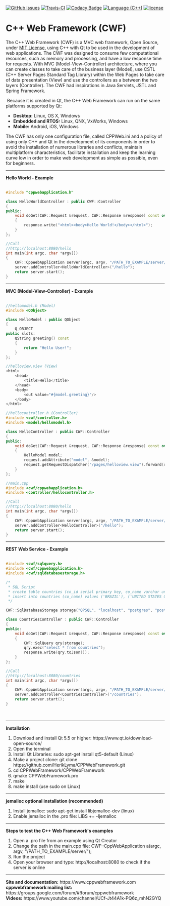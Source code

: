 [![GitHub issues](https://img.shields.io/github/issues/HerikLyma/CPPWebFramework.svg)](https://github.com/HerikLyma/CPPWebFramework/issues)
[![Travis-CI](https://travis-ci.org/HerikLyma/CPPWebFramework.svg?branch=master)](https://travis-ci.org/HerikLyma/CPPWebFramework)
[![Codacy Badge](https://api.codacy.com/project/badge/Grade/8b818182369744f0af42a52785f7b5fe)](https://www.codacy.com/app/HerikLyma/CPPWebFramework?utm_source=github.com&amp;utm_medium=referral&amp;utm_content=HerikLyma/CPPWebFramework&amp;utm_campaign=Badge_Grade)
[![Language (C++)](https://img.shields.io/badge/powered_by-C++-green.svg?style=flat-square)](https://isocpp.org/)
[![license](https://img.shields.io/github/license/mashape/apistatus.svg)](https://github.com/HerikLyma/CPPWebFramework/blob/master/LICENSE.txt)


# C++ Web Framework (CWF)



​The C++ Web Framework (CWF) is a MVC web framework, Open Source, under <a href="https://github.com/HerikLyma/CPPWebFramework/blob/master/LICENSE.txt">MIT License</a>, using C++ with Qt to be used in the development of web applications. The CWF was designed to consume few computational resources, such as memory and processing, and have a low response time for requests. 
With MVC (Model-View-Controller) architecture, where you can create classes to take care of the business layer (Model), use CSTL (C++ Server Pages Standard Tag Library) within the Web Pages 
to take care of data presentation (View) and use the controllers as a between the two layers (Controller). The CWF had inspirations in Java Servlets, JSTL and Spring Framework.

​
Because it is created in Qt, the C++ Web Framework can run on the same platforms supported by Qt:

<ul>
    <li><b>Desktop:</b> Linux, OS X, Windows</li>
    <li><b>Embedded and RTOS:</b> Linux, QNX, VxWorks, Windows</li>
    <li><b>Mobile:</b> Android, iOS, Windows</li>
</ul>


The CWF has only one configuration file, called CPPWeb.ini and a policy of using only C++ and Qt in the development of its components in order to avoid the installation of numerous libraries and conflicts, maintain multiplatform characteristics, facilitate installation and keep the learning curve low in order to make web development as simple as possible, even for beginners.



<hr/><b>Hello World - Example</b></br></br>

```cpp
#include "cppwebapplication.h"

class HelloWorldController : public CWF::Controller
{
public:
    void doGet(CWF::Request &request, CWF::Response &response) const override
    {
        response.write("<html><body>Hello World!</body></html>");
    }
};

//Call
//http://localhost:8080/hello
int main(int argc, char *argv[])
{
    CWF::CppWebApplication server(argc, argv, "/PATH_TO_EXAMPLE/server/");
    server.addController<HelloWorldController>("/hello");
    return server.start();
}
```

<hr/><b>MVC (Model-View-Controller) - Example</b></br></br>

```cpp
//hellomodel.h (Model)
#include <QObject>

class HelloModel : public QObject
{
    Q_OBJECT
public slots:
    QString greeting() const
    {
        return "Hello User!";
    }
};

//helloview.view (View)
<html>
    <head>
        <title>Hello</title>
    </head>
    <body>
        <out value="#{model.greeting}"/>
    </body>
</html>

//hellocontroller.h (Controller)
#include <cwf/controller.h>
#include <model/hellomodel.h>

class HelloController : public CWF::Controller
{
public:
    void doGet(CWF::Request &request, CWF::Response &response) const override
    {
        HelloModel model;
        request.addAttribute("model", &model);
        request.getRequestDispatcher("/pages/helloview.view").forward(request, response);
    }
};

//main.cpp
#include <cwf/cppwebapplication.h>
#include <controller/hellocontroller.h>

//Call
//http://localhost:8080/hello
int main(int argc, char *argv[])
{
    CWF::CppWebApplication server(argc, argv, "/PATH_TO_EXAMPLE/server/");
    server.addController<HelloController>("/hello");
    return server.start();
}
```

<hr/><b>REST Web Service - Example</b></br></br>

```cpp
#include <cwf/sqlquery.h>
#include <cwf/cppwebapplication.h>
#include <cwf/sqldatabasestorage.h>

/* 
 * SQL Script
 * create table countries (co_id serial primary key, co_name varchar unique);
 * insert into countries (co_name) values ('BRAZIL'), ('UNITED STATES OF AMERICA'), ('CANADA');
 */

CWF::SqlDatabaseStorage storage("QPSQL", "localhost", "postgres", "postgres", "1234", 5432);

class CountriesController : public CWF::Controller
{
public:
    void doGet(CWF::Request &request, CWF::Response &response) const override
    {
        CWF::SqlQuery qry(storage);
        qry.exec("select * from countries");
        response.write(qry.toJson());
    }
};

//Call
//http://localhost:8080/countries
int main(int argc, char *argv[])
{
    CWF::CppWebApplication server(argc, argv, "/PATH_TO_EXAMPLE/server/");
    server.addController<CountriesController>("/countries");
    return server.start();
}
```

</br><hr/><b>Installation</b></br>
<ol>
    <li>Download and install Qt 5.5 or higher: https://www.qt.io/download-open-source/</li>
    <li>Open the terminal</li>
    <li>Install Qt Libraries: sudo apt-get install qt5-default (Linux)</li>
    <li>Make a project clone: git clone https://github.com/HerikLyma/CPPWebFramework.git</li>
    <li>cd CPPWebFramework/CPPWebFramework</li>
    <li>qmake CPPWebFramework.pro</li>
    <li>make</li>
    <li>make install (use sudo on Linux)</li>
</ol><hr/>

<b>jemalloc optional installation (recommended)</b></br>
<ol>
    <li>Install jemalloc: sudo apt-get install libjemalloc-dev (linux)</li>
    <li>Enable jemalloc in the .pro file: LIBS += -ljemalloc</li>
</ol><hr/>

<b>Steps to test the C++ Web Framework's examples</b></br>
<ol>
    <li>Open a .pro file from an example using Qt Creator</li>
    <li>Change the path in the main.cpp file: CWF::CppWebApplication a(argc, argv, "/PATH_TO_EXAMPLE/server/");</li>
    <li>Run the project</li>
    <li>Open your browser and type: http://localhost:8080 to check if the server is online</li>
</ol>

<hr/><b>Site and documentation:</b> https://www.cppwebframework.com <br>
<b>cppwebframework mailing list:</b> https://groups.google.com/forum/#!forum/cppwebframework <br>
<b>Videos:</b> https://www.youtube.com/channel/UCf-Jt44A1k-PQ6z_mhN2GYQ
